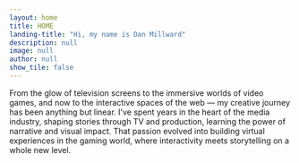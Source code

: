 ```yaml
---
layout: home
title: HOME
landing-title: "Hi, my name is Dan Millward"
description: null
image: null
author: null
show_tile: false
---
```


From the glow of television screens to the immersive worlds of video games, and now to the interactive spaces of the web — my creative journey has been anything but linear. I've spent years in the heart of the media industry, shaping stories through TV and production, learning the power of narrative and visual impact. That passion evolved into building virtual experiences in the gaming world, where interactivity meets storytelling on a whole new level.
